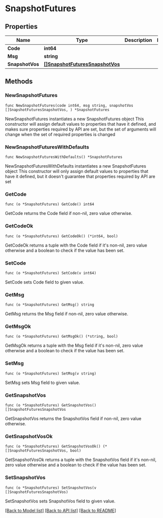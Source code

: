 # SnapshotFutures

## Properties

Name | Type | Description | Notes
------------ | ------------- | ------------- | -------------
**Code** | **int64** |  | 
**Msg** | **string** |  | 
**SnapshotVos** | [**[]SnapshotFuturesSnapshotVos**](SnapshotFuturesSnapshotVos.md) |  | 

## Methods

### NewSnapshotFutures

`func NewSnapshotFutures(code int64, msg string, snapshotVos []SnapshotFuturesSnapshotVos, ) *SnapshotFutures`

NewSnapshotFutures instantiates a new SnapshotFutures object
This constructor will assign default values to properties that have it defined,
and makes sure properties required by API are set, but the set of arguments
will change when the set of required properties is changed

### NewSnapshotFuturesWithDefaults

`func NewSnapshotFuturesWithDefaults() *SnapshotFutures`

NewSnapshotFuturesWithDefaults instantiates a new SnapshotFutures object
This constructor will only assign default values to properties that have it defined,
but it doesn't guarantee that properties required by API are set

### GetCode

`func (o *SnapshotFutures) GetCode() int64`

GetCode returns the Code field if non-nil, zero value otherwise.

### GetCodeOk

`func (o *SnapshotFutures) GetCodeOk() (*int64, bool)`

GetCodeOk returns a tuple with the Code field if it's non-nil, zero value otherwise
and a boolean to check if the value has been set.

### SetCode

`func (o *SnapshotFutures) SetCode(v int64)`

SetCode sets Code field to given value.


### GetMsg

`func (o *SnapshotFutures) GetMsg() string`

GetMsg returns the Msg field if non-nil, zero value otherwise.

### GetMsgOk

`func (o *SnapshotFutures) GetMsgOk() (*string, bool)`

GetMsgOk returns a tuple with the Msg field if it's non-nil, zero value otherwise
and a boolean to check if the value has been set.

### SetMsg

`func (o *SnapshotFutures) SetMsg(v string)`

SetMsg sets Msg field to given value.


### GetSnapshotVos

`func (o *SnapshotFutures) GetSnapshotVos() []SnapshotFuturesSnapshotVos`

GetSnapshotVos returns the SnapshotVos field if non-nil, zero value otherwise.

### GetSnapshotVosOk

`func (o *SnapshotFutures) GetSnapshotVosOk() (*[]SnapshotFuturesSnapshotVos, bool)`

GetSnapshotVosOk returns a tuple with the SnapshotVos field if it's non-nil, zero value otherwise
and a boolean to check if the value has been set.

### SetSnapshotVos

`func (o *SnapshotFutures) SetSnapshotVos(v []SnapshotFuturesSnapshotVos)`

SetSnapshotVos sets SnapshotVos field to given value.



[[Back to Model list]](../README.md#documentation-for-models) [[Back to API list]](../README.md#documentation-for-api-endpoints) [[Back to README]](../README.md)


